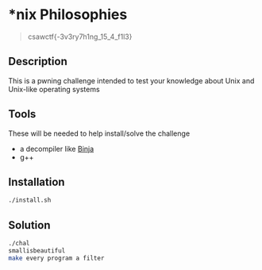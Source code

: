 # \*nix Philosophies

> csawctf{-3v3ry7h1ng_15_4_f1l3}

## Description

This is a pwning challenge intended to test your knowledge about Unix and Unix-like operating systems

## Tools

These will be needed to help install/solve the challenge

-   a decompiler like [Binja](https://binary.ninja/)
-   g++

## Installation

```bash
./install.sh
```

## Solution

```bash
./chal
smallisbeautiful
make every program a filter
```
